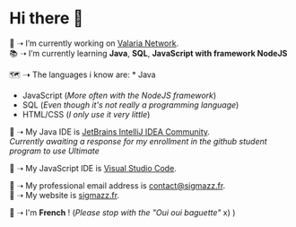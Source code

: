 # Hi there 👋

📡 ➝ I’m currently working on [Valaria Network](https://valaria-mc.net/).  
📚 ➝ I’m currently learning **Java**, **SQL**, **JavaScript with framework NodeJS**  


🗺 ➝ The languages i know are: * Java
* JavaScript (*More often with the NodeJS framework*)
* SQL (*Even though it's not really a programming language*)
* HTML/CSS (*I only use it very little*)


📕 ➝ My Java IDE is [JetBrains IntelliJ IDEA Community](https://www.jetbrains.com/idea/).  
*Currently awaiting a response for my enrollment in the github student program to use Ultimate*  

📗 ➝ My JavaScript IDE is [Visual Studio Code](https://code.visualstudio.com/).  

📧 ➝ My professional email address is [contact@sigmazz.fr](mailto://contact@sigmazz.fr).  
💎 ➝ My website is [sigmazz.fr](https://sigmazz.fr).  

🧮 ➝ I'm **French** ! (*Please stop with the "Oui oui baguette"* x) )
